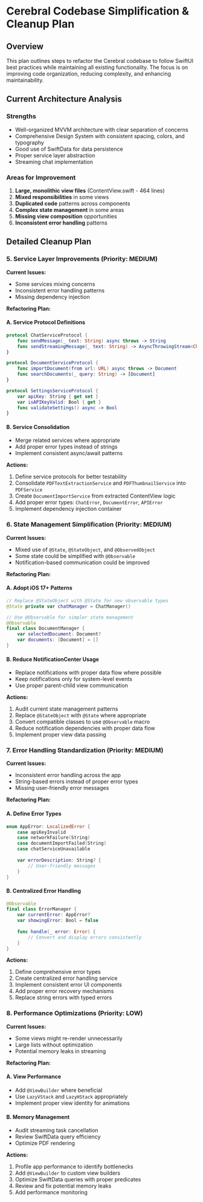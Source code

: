 # Cerebral Codebase Simplification & Cleanup Plan

## Overview
This plan outlines steps to refactor the Cerebral codebase to follow SwiftUI best practices while maintaining all existing functionality. The focus is on improving code organization, reducing complexity, and enhancing maintainability.

## Current Architecture Analysis

### Strengths
- Well-organized MVVM architecture with clear separation of concerns
- Comprehensive Design System with consistent spacing, colors, and typography
- Good use of SwiftData for data persistence
- Proper service layer abstraction
- Streaming chat implementation

### Areas for Improvement
1. **Large, monolithic view files** (ContentView.swift - 464 lines)
2. **Mixed responsibilities** in some views
3. **Duplicated code** patterns across components
4. **Complex state management** in some areas
5. **Missing view composition** opportunities
6. **Inconsistent error handling** patterns

## Detailed Cleanup Plan

### 5. Service Layer Improvements (Priority: MEDIUM)

**Current Issues:**
- Some services mixing concerns
- Inconsistent error handling patterns
- Missing dependency injection

**Refactoring Plan:**

#### A. Service Protocol Definitions
```swift
protocol ChatServiceProtocol {
    func sendMessage(_ text: String) async throws -> String
    func sendStreamingMessage(_ text: String) -> AsyncThrowingStream<ChatResponse, Error>
}

protocol DocumentServiceProtocol {
    func importDocument(from url: URL) async throws -> Document
    func searchDocuments(_ query: String) -> [Document]
}

protocol SettingsServiceProtocol {
    var apiKey: String { get set }
    var isAPIKeyValid: Bool { get }
    func validateSettings() async -> Bool
}
```

#### B. Service Consolidation
- Merge related services where appropriate
- Add proper error types instead of strings
- Implement consistent async/await patterns

**Actions:**
1. Define service protocols for better testability
2. Consolidate `PDFTextExtractionService` and `PDFThumbnailService` into `PDFService`
3. Create `DocumentImportService` from extracted ContentView logic
4. Add proper error types: `ChatError`, `DocumentError`, `APIError`
5. Implement dependency injection container

### 6. State Management Simplification (Priority: MEDIUM)

**Current Issues:**
- Mixed use of `@State`, `@StateObject`, and `@ObservedObject`
- Some state could be simplified with `@Observable`
- Notification-based communication could be improved

**Refactoring Plan:**

#### A. Adopt iOS 17+ Patterns
```swift
// Replace @StateObject with @State for new observable types
@State private var chatManager = ChatManager()

// Use @Observable for simpler state management
@Observable
final class DocumentManager {
    var selectedDocument: Document?
    var documents: [Document] = []
}
```

#### B. Reduce NotificationCenter Usage
- Replace notifications with proper data flow where possible
- Keep notifications only for system-level events
- Use proper parent-child view communication

**Actions:**
1. Audit current state management patterns
2. Replace `@StateObject` with `@State` where appropriate
3. Convert compatible classes to use `@Observable` macro
4. Reduce notification dependencies with proper data flow
5. Implement proper view data passing

### 7. Error Handling Standardization (Priority: MEDIUM)

**Current Issues:**
- Inconsistent error handling across the app
- String-based errors instead of proper error types
- Missing user-friendly error messages

**Refactoring Plan:**

#### A. Define Error Types
```swift
enum AppError: LocalizedError {
    case apiKeyInvalid
    case networkFailure(String)
    case documentImportFailed(String)
    case chatServiceUnavailable
    
    var errorDescription: String? {
        // User-friendly messages
    }
}
```

#### B. Centralized Error Handling
```swift
@Observable
final class ErrorManager {
    var currentError: AppError?
    var showingError: Bool = false
    
    func handle(_ error: Error) {
        // Convert and display errors consistently
    }
}
```

**Actions:**
1. Define comprehensive error types
2. Create centralized error handling service
3. Implement consistent error UI components
4. Add proper error recovery mechanisms
5. Replace string errors with typed errors

### 8. Performance Optimizations (Priority: LOW)

**Current Issues:**
- Some views might re-render unnecessarily
- Large lists without optimization
- Potential memory leaks in streaming

**Refactoring Plan:**

#### A. View Performance
- Add `@ViewBuilder` where beneficial
- Use `LazyVStack` and `LazyHStack` appropriately
- Implement proper view identity for animations

#### B. Memory Management
- Audit streaming task cancellation
- Review SwiftData query efficiency
- Optimize PDF rendering

**Actions:**
1. Profile app performance to identify bottlenecks
2. Add `@ViewBuilder` to custom view builders
3. Optimize SwiftData queries with proper predicates
4. Review and fix potential memory leaks
5. Add performance monitoring
